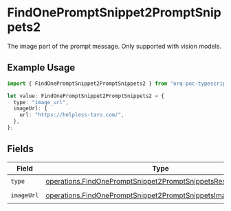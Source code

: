 # FindOnePromptSnippet2PromptSnippets2

The image part of the prompt message. Only supported with vision models.

## Example Usage

```typescript
import { FindOnePromptSnippet2PromptSnippets2 } from "orq-poc-typescript-multi-env-version/models/operations";

let value: FindOnePromptSnippet2PromptSnippets2 = {
  type: "image_url",
  imageUrl: {
    url: "https://helpless-taro.com/",
  },
};
```

## Fields

| Field                                                                                                                                          | Type                                                                                                                                           | Required                                                                                                                                       | Description                                                                                                                                    |
| ---------------------------------------------------------------------------------------------------------------------------------------------- | ---------------------------------------------------------------------------------------------------------------------------------------------- | ---------------------------------------------------------------------------------------------------------------------------------------------- | ---------------------------------------------------------------------------------------------------------------------------------------------- |
| `type`                                                                                                                                         | [operations.FindOnePromptSnippet2PromptSnippetsResponse200Type](../../models/operations/findonepromptsnippet2promptsnippetsresponse200type.md) | :heavy_check_mark:                                                                                                                             | N/A                                                                                                                                            |
| `imageUrl`                                                                                                                                     | [operations.FindOnePromptSnippet2PromptSnippetsImageUrl](../../models/operations/findonepromptsnippet2promptsnippetsimageurl.md)               | :heavy_check_mark:                                                                                                                             | N/A                                                                                                                                            |